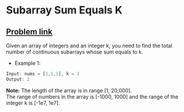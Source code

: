 # Subarray Sum Equals K

## [Problem link](https://leetcode.com/problems/subarray-sum-equals-k/)

Given an array of integers and an integer k, you need to find the total number of continuous subarrays whose sum equals to k.

- Example 1:

```js
Input: nums = [1,1,1], k = 2
Output: 2
```

**Note:**
The length of the array is in range [1, 20,000].  
The range of numbers in the array is [-1000, 1000] and the range of the integer k is [-1e7, 1e7].  
